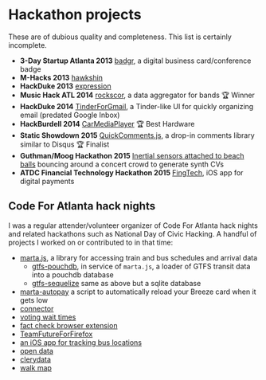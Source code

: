 # Hackathon projects

These are of dubious quality and completeness. This list is certainly incomplete.

- **3-Day Startup Atlanta 2013** [badgr](https://github.com/rabidaudio/badgr), a digital business card/conference badge
- **M-Hacks 2013** [hawkshin](https://github.com/rabidaudio/hawkshin)
- **HackDuke 2013** [expression](https://github.com/rabidaudio/expression)
- **Music Hack ATL 2014** [rockscor](https://github.com/rabidaudio/rockscor), a data aggregator for bands :trophy: Winner
- **HackDuke 2014** [TinderForGmail](https://github.com/rabidaudio/TinderForGmail), a Tinder-like UI for quickly organizing email (predated Google Inbox)
- **HackBurdell 2014** [CarMediaPlayer](https://github.com/rabidaudio/CarMediaPlayer) :trophy: Best Hardware
- **Static Showdown 2015** [QuickComments.js](https://github.com/rabidaudio/ss15-team32), a drop-in comments library similar to Disqus :trophy: Finalist
- **Guthman/Moog Hackathon 2015** [Inertial sensors attached to beach balls](https://github.com/rabidaudio/guthman_challenge) bouncing around a concert crowd to generate synth CVs
- **ATDC Financial Technology Hackathon 2015** [FingTech](https://github.com/rabidaudio/FingTech), iOS app for digital payments

## Code For Atlanta hack nights

I was a regular attender/volunteer organizer of Code For Atlanta hack nights and related hackathons such as National Day of Civic Hacking. A handful of projects I worked on or contributed to in that time:

- [marta.js](https://github.com/rabidaudio/marta-js), a library for accessing train and bus schedules and arrival data
  - [gtfs-pouchdb](https://github.com/rabidaudio/gtfs-pouchdb), in service of `marta.js`, a loader of GTFS transit data into a pouchdb database
  - [gtfs-sequelize](https://github.com/codeforatlanta/gtfs-sequelize) same as above but a sqlite database
- [marta-autopay](github.com/codeforatlanta/marta-autopay) a script to automatically reload your Breeze card when it gets low
- [connector](https://github.com/rabidaudio/connector)
- [voting wait times](https://github.com/rabidaudio/voting-wait-times)
- [fact check browser extension](https://github.com/rabidaudio/fact-check-extension)
- [TeamFutureForFirefox](https://github.com/rabidaudio/TeamFutureForFirefox)
- [an iOS app for tracking bus locations](https://github.com/rabidaudio/buslocation)
- [open data](https://github.com/rabidaudio/open-data)
- [clerydata](https://github.com/rabidaudio/clerydata)
- [walk map](https://github.com/codeforatlanta/walk-map)
